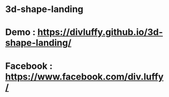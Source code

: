 # 3d-shape-landing

# Demo : https://divluffy.github.io/3d-shape-landing/

# Facebook : https://www.facebook.com/div.luffy/
